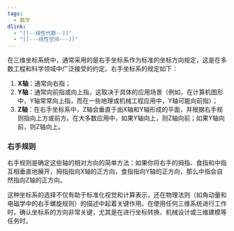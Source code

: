 ```yaml
---
tags:
  - 数学
dlink:
  - "[[--线性代数--]]"
  - "[[---线性空间---]]"
---
```

在三维坐标系统中，通常采用的是右手坐标系作为标准的坐标方向规定，这是在多数工程和科学领域中广泛接受的约定。右手坐标系的规定如下：

1. **X轴**：通常向右指；
2. **Y轴**：通常向前指或向上指，这取决于具体的应用场景（例如，在计算机图形中，Y轴常常向上指，而在一些地理或机械工程应用中，Y轴可能向前指）；
3. **Z轴**：在右手坐标系中，Z轴会垂直于由X轴和Y轴形成的平面，并根据右手规则指向上方或前方。在大多数应用中，如果Y轴向上，则Z轴向前；如果Y轴向前，则Z轴向上。

### 右手规则
右手规则是确定这些轴的相对方向的简单方法：如果你将右手的拇指、食指和中指互相垂直地展开，拇指指向X轴的正方向，食指指向Y轴的正方向，那么中指会自然指向Z轴的正方向。

这种坐标系的选择不仅有助于标准化视觉和计算表示，还在物理法则（如角动量和电磁学中的右手螺旋规则）的描述中起着关键作用。在使用任何三维系统进行工作时，确认坐标系的方向非常关键，尤其是在进行坐标转换、机械设计或三维建模等任务时。